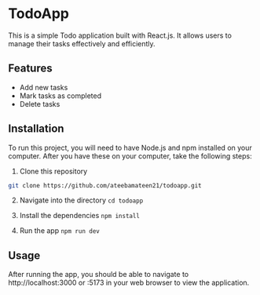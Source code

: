 # TodoApp

This is a simple Todo application built with React.js. It allows users to manage their tasks effectively and efficiently.

## Features

- Add new tasks
- Mark tasks as completed
- Delete tasks

## Installation

To run this project, you will need to have Node.js and npm installed on your computer. After you have these on your computer, take the following steps:

1. Clone this repository
```bash
git clone https://github.com/ateebamateen21/todoapp.git
 ```

2. Navigate into the directory
```cd todoapp```

3. Install the dependencies
```npm install```

4. Run the app
```npm run dev```


## Usage
After running the app, you should be able to navigate to http://localhost:3000 or :5173 in your web browser to view the application.